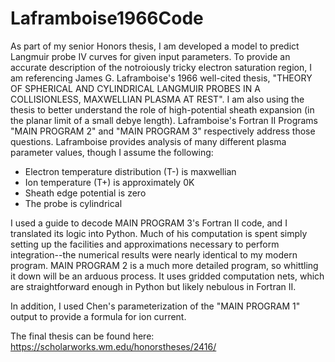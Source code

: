 # Laframboise1966Code

As part of my senior Honors thesis, I am developed a model to predict Langmuir probe IV curves for given input parameters. To provide an accurate description of the notroiously tricky electron saturation region, I am referencing James G. Laframboise's 1966 well-cited thesis, "THEORY OF SPHERICAL AND CYLINDRICAL LANGMUIR PROBES IN A COLLISIONLESS, MAXWELLIAN PLASMA AT REST". I am also using the thesis to better understand the role of high-potential sheath expansion (in the planar limit of a small debye length). Laframboise's Fortran II Programs "MAIN PROGRAM 2" and "MAIN PROGRAM 3" respectively address those questions. Laframboise provides analysis of many different plasma parameter values, though I assume the following: 
* Electron temperature distribution (T-) is maxwellian
* Ion temperature (T+) is approximately 0K
* Sheath edge potential is zero
* The probe is cylindrical

I used a guide to decode MAIN PROGRAM 3's Fortran II code, and I translated its logic into Python. Much of his computation is spent simply setting up the facilities and approximations necessary to perform integration--the numerical results were nearly identical to my modern program.
MAIN PROGRAM 2 is a much more detailed program, so whittling it down will be an arduous process. It uses gridded computation nets, which are straightforward enough in Python but likely nebulous in Fortran II.

In addition, I used Chen's parameterization of the "MAIN PROGRAM 1" output to provide a formula for ion current.
  
The final thesis can be found here: https://scholarworks.wm.edu/honorstheses/2416/

